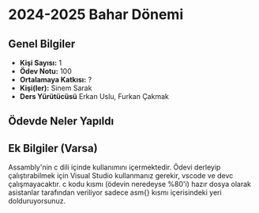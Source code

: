 # 2024-2025 Bahar Dönemi

## Genel Bilgiler
* **Kişi Sayısı:** 1
* **Ödev Notu:** 100
* **Ortalamaya Katkısı:** ?
* **Kişi(ler):** Sinem Sarak
* **Ders Yürütücüsü** Erkan Uslu, Furkan Çakmak

## Ödevde Neler Yapıldı

## Ek Bilgiler (Varsa)
Assambly'nin c dili içinde kullanımını içermektedir. Ödevi derleyip çalıştırabilmek için Visual Studio kullanmanız gerekir, vscode ve devc çalışmayacaktır. c kodu kısmı (ödevin neredeyse %80'i) hazır dosya olarak asistanlar tarafından veriliyor sadece asm{} kısmı içerisindeki yeri dolduruyorsunuz.